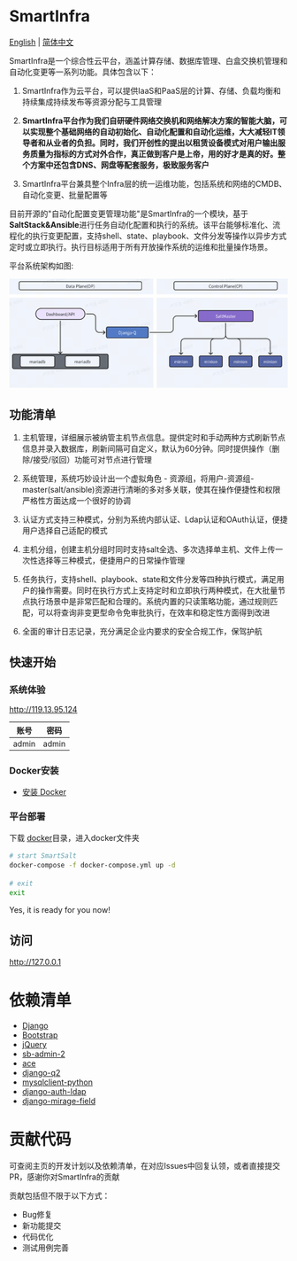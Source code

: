 # SmartInfra

[English](README.md) | [简体中文](README-zh.md)

SmartInfra是一个综合性云平台，涵盖计算存储、数据库管理、白盒交换机管理和自动化变更等一系列功能。具体包含以下：
1. SmartInfra作为云平台，可以提供IaaS和PaaS层的计算、存储、负载均衡和持续集成持续发布等资源分配与工具管理

2. **SmartInfra平台作为我们自研硬件网络交换机和网络解决方案的智能大脑，可以实现整个基础网络的自动初始化、自动化配置和自动化运维，大大减轻IT领导者和从业者的负担。同时，我们开创性的提出以租赁设备模式对用户输出服务质量为指标的方式对外合作，真正做到客户是上帝，用的好才是真的好。整个方案中还包含DNS、网盘等配套服务，极致服务客户**

3. SmartInfra平台兼具整个Infra层的统一运维功能，包括系统和网络的CMDB、自动化变更、批量配置等

目前开源的"自动化配置变更管理功能"是SmartInfra的一个模块，基于**SaltStack&Ansible**进行任务自动化配置和执行的系统。该平台能够标准化、流程化的执行变更配置，支持shell、state、playbook、文件分发等操作以异步方式定时或立即执行。执行目标适用于所有开放操作系统的运维和批量操作场景。

平台系统架构如图:

<img width="978" alt="image" src="salt/static/img/arch.png">

功能清单
------------------------
1. 主机管理，详细展示被纳管主机节点信息。提供定时和手动两种方式刷新节点信息并录入数据库，刷新间隔可自定义，默认为60分钟。同时提供操作（删除/接受/驳回）功能可对节点进行管理

2. 系统管理，系统巧妙设计出一个虚拟角色 - 资源组，将用户-资源组-master(salt/ansible)资源进行清晰的多对多关联，使其在操作便捷性和权限严格性方面达成一个很好的协调

3. 认证方式支持三种模式，分别为系统内部认证、Ldap认证和OAuth认证，便捷用户选择自己适配的模式

4. 主机分组，创建主机分组时同时支持salt全选、多次选择单主机、文件上传一次性选择等三种模式，便捷用户的日常操作管理

5. 任务执行，支持shell、playbook、state和文件分发等四种执行模式，满足用户的操作需要。同时在执行方式上支持定时和立即执行两种模式，在大批量节点执行场景中是非常匹配和合理的。系统内置的只读策略功能，通过规则匹配，可以将查询非变更型命令免审批执行，在效率和稳定性方面得到改进

6. 全面的审计日志记录，充分满足企业内要求的安全合规工作，保驾护航

快速开始
------------------------
### 系统体验
http://119.13.95.124

| 账号 | 密码 |
| --- | --- |
| admin | admin |

### Docker安装
- [安装 Docker](https://download.docker.com/linux/debian/dists/bookworm/pool/stable/amd64/) 

### 平台部署
下载 [docker](docker)目录，进入docker文件夹

```bash
# start SmartSalt
docker-compose -f docker-compose.yml up -d

# exit
exit
```
Yes, it is ready for you now!

## 访问
http://127.0.0.1


依赖清单
===============
- [Django](https://github.com/django/django)
- [Bootstrap](https://github.com/twbs/bootstrap)
- [jQuery](https://github.com/jquery/jquery)
- [sb-admin-2](https://github.com/BlackrockDigital/startbootstrap-sb-admin-2)
- [ace](https://github.com/ajaxorg/ace)
- [django-q2](https://github.com/django-q2/django-q2)
- [mysqlclient-python](https://github.com/PyMySQL/mysqlclient-python)
- [django-auth-ldap](https://github.com/django-auth-ldap/django-auth-ldap)
- [django-mirage-field](https://github.com/luojilab/django-mirage-field)


贡献代码
===============
可查阅主页的开发计划以及依赖清单，在对应Issues中回复认领，或者直接提交PR，感谢你对SmartInfra的贡献

贡献包括但不限于以下方式：
- Bug修复
- 新功能提交
- 代码优化
- 测试用例完善
